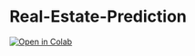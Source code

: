 # Real-Estate-Prediction


[![Open in Colab](https://colab.research.google.com/assets/colab-badge.svg)](https://colab.research.google.com/gist/tejasayya/0769e96e90ac40ce67b256ef09b0b2ed/real-estate-prediction.ipynb)
